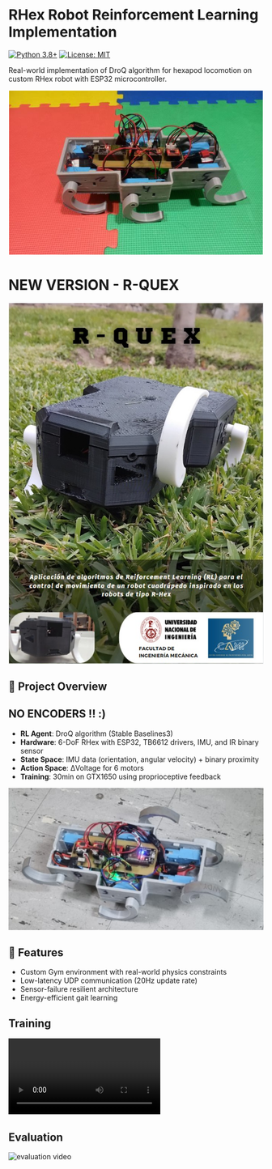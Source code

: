 # RHex Robot Reinforcement Learning Implementation

[![Python 3.8+](https://img.shields.io/badge/python-3.8+-blue.svg)](https://www.python.org/downloads/)
[![License: MIT](https://img.shields.io/badge/License-MIT-yellow.svg)](https://opensource.org/licenses/MIT)

Real-world implementation of DroQ algorithm for hexapod locomotion on custom RHex robot with ESP32 microcontroller.

![R-HEX](media/img/img1.png)

# NEW VERSION - R-QUEX
![R-QUEX](media/img/img3.jpeg)

## 📖 Project Overview
## NO ENCODERS !! :)
- **RL Agent**: DroQ algorithm (Stable Baselines3)
- **Hardware**: 6-DoF RHex with ESP32, TB6612 drivers, IMU, and IR binary sensor
- **State Space**: IMU data (orientation, angular velocity) + binary proximity
- **Action Space**: ΔVoltage for 6 motors
- **Training**: 30min on GTX1650 using proprioceptive feedback

![training](media/img/img2.png)

## 🚀 Features
- Custom Gym environment with real-world physics constraints
- Low-latency UDP communication (20Hz update rate)
- Sensor-failure resilient architecture
- Energy-efficient gait learning

## Training
![training video](media/videos/training_first_steps.mp4)

## Evaluation
![evaluation video](media/videos/after_training.gif)